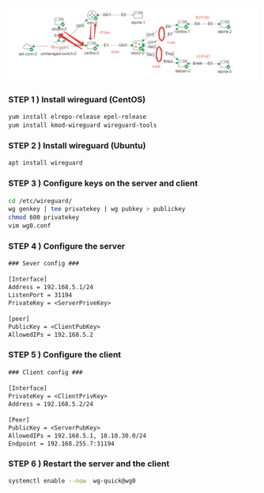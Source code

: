 ![Topology](images/lab-3-4-5.png)

### STEP 1 ) Install wireguard (CentOS)

```bash
yum install elrepo-release epel-release
yum install kmod-wireguard wireguard-tools
```

### STEP 2 ) Install wireguard (Ubuntu)

```bash
apt install wireguard
```

### STEP 3 ) Configure keys on the server and client

```bash
cd /etc/wireguard/
wg genkey | tee privatekey | wg pubkey > publickey
chmod 600 privatekey
vim wg0.conf
```

### STEP 4 ) Configure the server

```
### Sever config ###

[Interface]
Address = 192.168.5.1/24
ListenPort = 31194
PrivateKey = <ServerPriveKey>

[peer]
PublicKey = <ClientPubKey>
AllowedIPs = 192.168.5.2
```

### STEP 5 ) Configure the client

```
### Client config ###

[Interface]
PrivateKey = <ClientPrivKey>
Address = 192.168.5.2/24

[Peer]
PublicKey = <ServerPubKey>
AllowedIPs = 192.168.5.1, 10.10.30.0/24
Endpoint = 192.168.255.7:31194
```

### STEP 6 ) Restart the server and the client

```bash
systemctl enable --now  wg-quick@wg0
```
